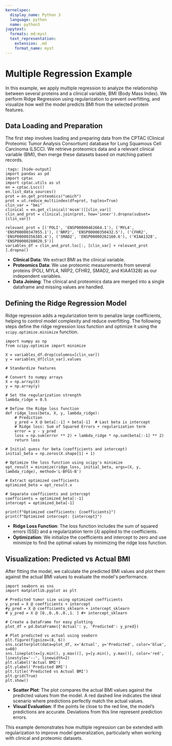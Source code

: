 ```yaml
---
kernelspec:
  display_name: Python 3
  language: python
  name: python3
jupytext:
  formats: md:myst
  text_representation:
    extension: .md
    format_name: myst
---
```


# Multiple Regression Example

In this example, we apply multiple regression to analyze the relationship between several proteins and a clinical variable, BMI (Body Mass Index). We perform Ridge Regression using regularization to prevent overfitting, and visualize how well the model predicts BMI from the selected protein features.

## Data Loading and Preparation

The first step involves loading and preparing data from the CPTAC (Clinical Proteomic Tumor Analysis Consortium) database for Lung Squamous Cell Carcinoma (LSCC). We retrieve proteomics data and a relevant clinical variable (BMI), then merge these datasets based on matching patient records.

```{code-cell} ipython3
:tags: [hide-output]
import pandas as pd
import cptac
import cptac.utils as ut
en = cptac.Lscc()
en.list_data_sources()
prot = en.get_proteomics("umich")
prot = ut.reduce_multiindex(df=prot, tuples=True)
clin_var = "bmi"
clinical = en.get_clinical('mssm')[[clin_var]]
clin_and_prot = clinical.join(prot, how='inner').dropna(subset=[clin_var])

relevant_prot = [('POLI', 'ENSP00000462664.1'), ('MYL4', 'ENSP00000347055.1'), ('NRP2', 'ENSP00000350432.5'), ('CFHR2', 'ENSP00000356385.4'), ('SMAD2', 'ENSP00000262160.6'), ('KIAA1328', 'ENSP00000280020.5')]
variables_df = clin_and_prot.loc[:, [clin_var] + relevant_prot ].dropna()
```

* **Clinical Data**: We extract BMI as the clinical variable.
* **Proteomics Data**: We use proteomic measurements from several proteins (POLI, MYL4, NRP2, CFHR2, SMAD2, and KIAA1328) as our independent variables.
* **Data Joining**: The clinical and proteomics data are merged into a single dataframe and missing values are handled.

## Defining the Ridge Regression Model

Ridge regression adds a regularization term to penalize large coefficients, helping to control model complexity and reduce overfitting. The following steps define the ridge regression loss function and optimize it using the `scipy.optimize.minimize` function.

```{code-cell} ipython3
import numpy as np
from scipy.optimize import minimize

X = variables_df.drop(columns=[clin_var])
y = variables_df[clin_var].values

# Standardize features

# Convert to numpy arrays
X = np.array(X)
y = np.array(y)

# Set the regularization strength 
lambda_ridge = 0.5

# Define the Ridge loss function
def ridge_loss(beta, X, y, lambda_ridge):
    # Prediction
    y_pred = X @ beta[:-1] + beta[-1]  # Last beta is intercept
    # Ridge loss: Sum of Squared Errors + regularization term
    error = y - y_pred
    loss = np.sum(error ** 2) + lambda_ridge * np.sum(beta[:-1] ** 2)
    return loss

# Initial guess for beta (coefficients and intercept)
initial_beta = np.zeros(X.shape[1] + 1)

# Optimize the loss function using scipy's minimize
opt_result = minimize(ridge_loss, initial_beta, args=(X, y, lambda_ridge), method='L-BFGS-B')

# Extract optimized coefficients
optimized_beta = opt_result.x

# Separate coefficients and intercept
coefficients = optimized_beta[:-1]
intercept = optimized_beta[-1]

print(f"Optimized coefficients: {coefficients}")
print(f"Optimized intercept: {intercept}")
```

* **Ridge Loss Function**: The loss function includes the sum of squared errors (SSE) and a regularization term (𝜆) applied to the coefficients.
* **Optimization**: We initialize the coefficients and intercept to zero and use minimize to find the optimal values by minimizing the ridge loss function.

## Visualization: Predicted vs Actual BMI

After fitting the model, we calculate the predicted BMI values and plot them against the actual BMI values to evaluate the model's performance.

```{code-cell} ipython3
import seaborn as sns
import matplotlib.pyplot as plt

# Predicted tumor size using optimized coefficients
y_pred = X @ coefficients + intercept
#y_pred = X @ coefficients_sklearn + intercept_sklearn
# y_pred = X @ [0.,0.,0.,0.,1. ] #+ intercept_sklearn

# Create a DataFrame for easy plotting
plot_df = pd.DataFrame({'Actual': y, 'Predicted': y_pred})

# Plot predicted vs actual using seaborn
plt.figure(figsize=(8, 6))
sns.scatterplot(data=plot_df, x='Actual', y='Predicted', color='blue', s=60)
sns.lineplot(x=[y.min(), y.max()], y=[y.min(), y.max()], color='red', linestyle='--', linewidth=2)
plt.xlabel('Actual BMI')
plt.ylabel('Predicted BMI')
plt.title('Predicted vs Actual BMI')
plt.grid(True)
plt.show()

```

* **Scatter Plot**: The plot compares the actual BMI values against the predicted values from the model. A red dashed line indicates the ideal scenario where predictions perfectly match the actual values.
* **Visual Evaluation**: If the points lie close to the red line, the model’s predictions are accurate. Deviations from this line represent prediction errors.

This example demonstrates how multiple regression can be extended with regularization to improve model generalization, particularly when working with clinical and proteomic datasets.

